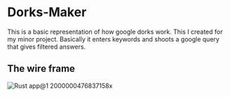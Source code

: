 # Dorks-Maker
This is a basic representation of how google dorks work. This I created for my minor project. Basically it enters keywords and shoots a google query that gives filtered answers.

## The wire frame 
![Rust app@1 2000000476837158x](https://user-images.githubusercontent.com/34388507/223323847-6912f1d3-3739-4b63-9ec6-e70e6520d3cc.png)


